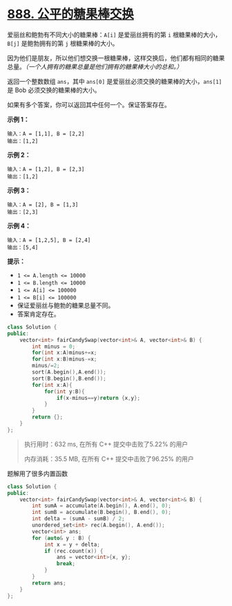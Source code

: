 # [888. 公平的糖果棒交换](https://leetcode-cn.com/problems/fair-candy-swap/)

爱丽丝和鲍勃有不同大小的糖果棒：`A[i]` 是爱丽丝拥有的第 `i` 根糖果棒的大小，`B[j]` 是鲍勃拥有的第 `j` 根糖果棒的大小。

因为他们是朋友，所以他们想交换一根糖果棒，这样交换后，他们都有相同的糖果总量。*（一个人拥有的糖果总量是他们拥有的糖果棒大小的总和。）*

返回一个整数数组 `ans`，其中 `ans[0]` 是爱丽丝必须交换的糖果棒的大小，`ans[1]` 是 Bob 必须交换的糖果棒的大小。

如果有多个答案，你可以返回其中任何一个。保证答案存在。

 

**示例 1：**

```
输入：A = [1,1], B = [2,2]
输出：[1,2]
```

**示例 2：**

```
输入：A = [1,2], B = [2,3]
输出：[1,2]
```

**示例 3：**

```
输入：A = [2], B = [1,3]
输出：[2,3]
```

**示例 4：**

```
输入：A = [1,2,5], B = [2,4]
输出：[5,4]
```

 

**提示：**

- `1 <= A.length <= 10000`
- `1 <= B.length <= 10000`
- `1 <= A[i] <= 100000`
- `1 <= B[i] <= 100000`
- 保证爱丽丝与鲍勃的糖果总量不同。
- 答案肯定存在。

```c++
class Solution {
public:
    vector<int> fairCandySwap(vector<int>& A, vector<int>& B) {
        int minus = 0;
        for(int x:A)minus+=x;
        for(int x:B)minus-=x;
        minus/=2;
        sort(A.begin(),A.end());
        sort(B.begin(),B.end());
        for(int x:A){
            for(int y:B){
                if(x-minus==y)return {x,y};
            }
        }
        return {};
    }
};
```

> 执行用时：632 ms, 在所有 C++ 提交中击败了5.22% 的用户
>
> 内存消耗：35.5 MB, 在所有 C++ 提交中击败了96.25% 的用户

题解用了很多内置函数

```c++
class Solution {
public:
    vector<int> fairCandySwap(vector<int>& A, vector<int>& B) {
        int sumA = accumulate(A.begin(), A.end(), 0);
        int sumB = accumulate(B.begin(), B.end(), 0);
        int delta = (sumA - sumB) / 2;
        unordered_set<int> rec(A.begin(), A.end());
        vector<int> ans;
        for (auto& y : B) {
            int x = y + delta;
            if (rec.count(x)) {
                ans = vector<int>{x, y};
                break;
            }
        }
        return ans;
    }
};
```









